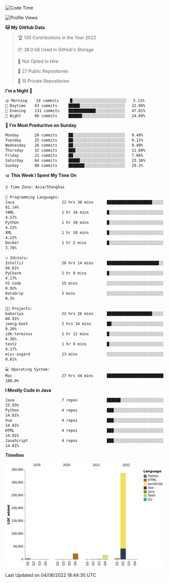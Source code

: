 <!--START_SECTION:waka-->
![Code Time](http://img.shields.io/badge/Code%20Time-0%20secs-blue)

![Profile Views](http://img.shields.io/badge/Profile%20Views-0-blue)

**🐱 My GitHub Data** 

> 🏆 130 Contributions in the Year 2022
 > 
> 📦 38.0 kB Used in GitHub's Storage 
 > 
> 🚫 Not Opted to Hire
 > 
> 📜 27 Public Repositories 
 > 
> 🔑 15 Private Repositories  
 > 
**I'm a Night 🦉** 

```text
🌞 Morning    14 commits     █░░░░░░░░░░░░░░░░░░░░░░░░   5.11% 
🌆 Daytime    63 commits     █████░░░░░░░░░░░░░░░░░░░░   22.99% 
🌃 Evening    131 commits    ████████████░░░░░░░░░░░░░   47.81% 
🌙 Night      66 commits     ██████░░░░░░░░░░░░░░░░░░░   24.09%

```
📅 **I'm Most Productive on Sunday** 

```text
Monday       26 commits     ██░░░░░░░░░░░░░░░░░░░░░░░   9.49% 
Tuesday      25 commits     ██░░░░░░░░░░░░░░░░░░░░░░░   9.12% 
Wednesday    26 commits     ██░░░░░░░░░░░░░░░░░░░░░░░   9.49% 
Thursday     32 commits     ███░░░░░░░░░░░░░░░░░░░░░░   11.68% 
Friday       21 commits     ██░░░░░░░░░░░░░░░░░░░░░░░   7.66% 
Saturday     64 commits     █████░░░░░░░░░░░░░░░░░░░░   23.36% 
Sunday       80 commits     ███████░░░░░░░░░░░░░░░░░░   29.2%

```


📊 **This Week I Spent My Time On** 

```text
⌚︎ Time Zone: Asia/Shanghai

💬 Programming Languages: 
Java                     22 hrs 30 mins      ████████████████████░░░░░   81.14% 
YAML                     1 hr 16 mins        █░░░░░░░░░░░░░░░░░░░░░░░░   4.57% 
Python                   1 hr 10 mins        █░░░░░░░░░░░░░░░░░░░░░░░░   4.22% 
XML                      1 hr 10 mins        █░░░░░░░░░░░░░░░░░░░░░░░░   4.22% 
Docker                   1 hr 2 mins         █░░░░░░░░░░░░░░░░░░░░░░░░   3.78%

🔥 Editors: 
IntelliJ                 26 hrs 14 mins      ███████████████████████░░   94.61% 
PyCharm                  1 hr 9 mins         █░░░░░░░░░░░░░░░░░░░░░░░░   4.17% 
VS Code                  15 mins             ░░░░░░░░░░░░░░░░░░░░░░░░░   0.92% 
DataGrip                 5 mins              ░░░░░░░░░░░░░░░░░░░░░░░░░   0.3%

🐱‍💻 Projects: 
bahariya                 22 hrs 26 mins      ████████████████████░░░░░   80.91% 
jeecg-boot               2 hrs 34 mins       ██░░░░░░░░░░░░░░░░░░░░░░░   9.26% 
jdk-terminus             1 hr 12 mins        █░░░░░░░░░░░░░░░░░░░░░░░░   4.36% 
test2                    1 hr 9 mins         █░░░░░░░░░░░░░░░░░░░░░░░░   4.17% 
misc-asgard              13 mins             ░░░░░░░░░░░░░░░░░░░░░░░░░   0.81%

💻 Operating System: 
Mac                      27 hrs 44 mins      █████████████████████████   100.0%

```

**I Mostly Code in Java** 

```text
Java                     7 repos             ██████░░░░░░░░░░░░░░░░░░░   25.93% 
Python                   4 repos             ███░░░░░░░░░░░░░░░░░░░░░░   14.81% 
Vue                      4 repos             ███░░░░░░░░░░░░░░░░░░░░░░   14.81% 
HTML                     4 repos             ███░░░░░░░░░░░░░░░░░░░░░░   14.81% 
JavaScript               4 repos             ███░░░░░░░░░░░░░░░░░░░░░░   14.81%

```


**Timeline**

![Chart not found](https://raw.githubusercontent.com/youtiaoguagua/youtiaoguagua/master/charts/bar_graph.png) 


 Last Updated on 04/06/2022 18:44:30 UTC
<!--END_SECTION:waka-->